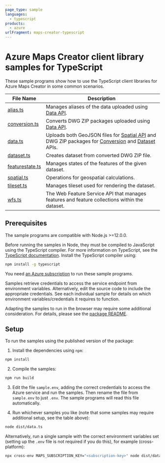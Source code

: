 ```yaml
---
page_type: sample
languages:
  - typescript
products:
  - azure
urlFragment: maps-creator-typescript
---
```


# Azure Maps Creator client library samples for TypeScript

These sample programs show how to use the TypeScript client libraries for Azure Maps Creator in some common scenarios.

| **File Name**                   | **Description**                                                                                                                      |
| ------------------------------- | ------------------------------------------------------------------------------------------------------------------------------------ |
| [alias.ts][alias]               | Manages aliases of the data uploaded using [Data API][data].                                                                         |
| [conversion.ts][conversion]     | Converts DWG ZIP packages uploaded using [Data API][data].                                                                           |
| [data.ts][data]                 | Uploads both GeoJSON files for [Spatial API][spatial] and DWG ZIP packages for [Conversion][conversion] and [Dataset][dataset] APIs. |
| [dataset.ts][dataset]           | Creates dataset from converted DWG ZIP file.                                                                                         |
| [featurestate.ts][featurestate] | Manages states of the features of the given dataset.                                                                                 |
| [spatial.ts][spatial]           | Operations for geospatial calculations.                                                                                              |
| [tileset.ts][tileset]           | Manages tileset used for rendering the dataset.                                                                                      |
| [wfs.ts][wfs]                   | The Web Feature Service API that manages features and feature collections within the dataset.                                        |

## Prerequisites

The sample programs are compatible with Node.js >=12.0.0.

Before running the samples in Node, they must be compiled to JavaScript using the TypeScript compiler. For more information on TypeScript, see the [TypeScript documentation][typescript]. Install the TypeScript compiler using:

```bash
npm install -g typescript
```

You need [an Azure subscription][freesub] to run these sample programs.

Samples retrieve credentials to access the service endpoint from environment variables. Alternatively, edit the source code to include the appropriate credentials. See each individual sample for details on which environment variables/credentials it requires to function.

Adapting the samples to run in the browser may require some additional consideration. For details, please see the [package README][package].

## Setup

To run the samples using the published version of the package:

1. Install the dependencies using `npm`:

```bash
npm install
```

2. Compile the samples:

```bash
npm run build
```

3. Edit the file `sample.env`, adding the correct credentials to access the Azure service and run the samples. Then rename the file from `sample.env` to just `.env`. The sample programs will read this file automatically.

4. Run whichever samples you like (note that some samples may require additional setup, see the table above):

```bash
node dist/data.ts
```

Alternatively, run a single sample with the correct environment variables set (setting up the `.env` file is not required if you do this), for example (cross-platform):

```bash
npx cross-env MAPS_SUBSCRIPTION_KEY="<subscription-key>" node dist/data.js
```

[alias]: https://github.com/Azure/azure-sdk-for-js/blob/master/sdk/maps/maps-creator/samples/v1/typescript/src/alias.ts
[conversion]: https://github.com/Azure/azure-sdk-for-js/blob/master/sdk/maps/maps-creator/samples/v1/typescript/src/conversion.ts
[data]: https://github.com/Azure/azure-sdk-for-js/blob/master/sdk/maps/maps-creator/samples/v1/typescript/src/data.ts
[dataset]: https://github.com/Azure/azure-sdk-for-js/blob/master/sdk/maps/maps-creator/samples/v1/typescript/src/dataset.ts
[featurestate]: https://github.com/Azure/azure-sdk-for-js/blob/master/sdk/maps/maps-creator/samples/v1/typescript/src/featurestate.ts
[spatial]: https://github.com/Azure/azure-sdk-for-js/blob/master/sdk/maps/maps-creator/samples/v1/typescript/src/spatial.ts
[tileset]: https://github.com/Azure/azure-sdk-for-js/blob/master/sdk/maps/maps-creator/samples/v1/typescript/src/tileset.ts
[wfs]: https://github.com/Azure/azure-sdk-for-js/blob/master/sdk/maps/maps-creator/samples/v1/typescript/src/wfs.ts
[freesub]: https://azure.microsoft.com/free/
[package]: https://github.com/Azure/azure-sdk-for-js/tree/master/sdk/maps/maps-creator/README.md
[typescript]: https://www.typescriptlang.org/docs/home.html
